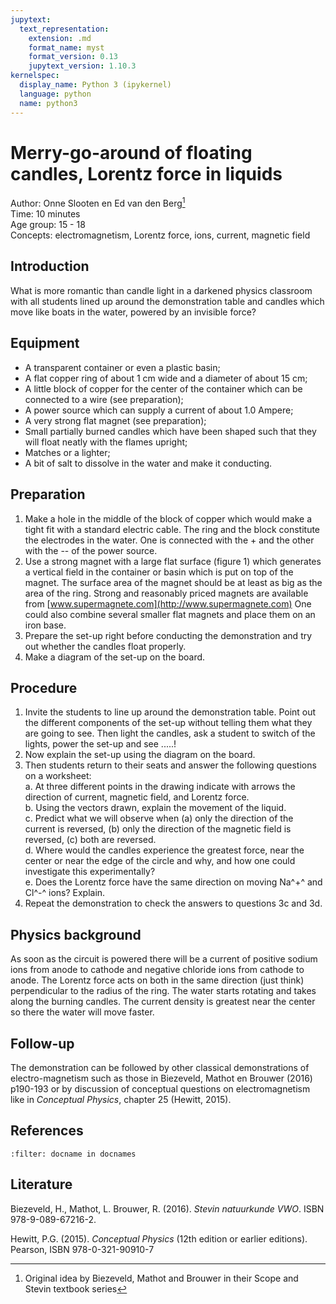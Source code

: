 ```yaml
---
jupytext:
  text_representation:
    extension: .md
    format_name: myst
    format_version: 0.13
    jupytext_version: 1.10.3
kernelspec:
  display_name: Python 3 (ipykernel)
  language: python
  name: python3
---
```


# Merry-go-around of floating candles, Lorentz force in liquids

Author:     Onne Slooten en Ed van den Berg[^1]\
Time:	  	10 minutes\
Age group:	15 - 18\
Concepts:	electromagnetism, Lorentz force, ions, current, magnetic field

## Introduction
What is more romantic than candle light in a darkened physics classroom with all students lined up around the demonstration table and candles which move like boats in the water, powered by an invisible force? 

## Equipment

* A transparent container or even a plastic basin;
* A flat copper ring of about 1 cm wide and a diameter of about 15 cm;
* A little block of copper for the center of the container which can be connected to a wire (see preparation);
* A power source which can supply a current of about 1.0 Ampere;
* A very strong flat magnet (see preparation);
* Small partially burned candles which have been shaped such that they will float neatly with the flames upright;
* Matches or a lighter;
* A bit of salt to dissolve in the water and make it conducting.

## Preparation
1. Make a hole in the middle of the block of copper which would make a tight fit with a standard electric cable. The ring and the block constitute the electrodes in the water. One is connected with the + and the other with the -- of the power source.
2. Use a strong magnet with a large flat surface (figure 1) which
generates a vertical field in the container or basin which is put on top of the magnet. The surface area of the magnet should be at least as big as the area of the ring. Strong and reasonably priced magnets are available from [www.supermagnete.com](http://www.supermagnete.com) One could also combine several smaller flat magnets and place them on an iron base.
3. Prepare the set-up right before conducting the demonstration and try out whether the candles float properly.
4. Make a diagram of the set-up on the board.

## Procedure

1.  Invite the students to line up around the demonstration table. Point out the different components of the set-up without telling them what they are going to see. Then light the candles, ask a student to switch of the lights, power the set-up and see .....!
2.  Now explain the set-up using the diagram on the board.
3.  Then students return to their seats and answer the following questions on a worksheet:\
    a.  At three different points in the drawing indicate with arrows
        the direction of current, magnetic field, and Lorentz force.\
    b.  Using the vectors drawn, explain the movement of the liquid.\
    c.  Predict what we will observe when (a) only the direction of the
        current is reversed, (b) only the direction of the magnetic field
        is reversed, (c) both are reversed.\
    d.  Where would the candles experience the greatest force, near the
        center or near the edge of the circle and why, and how one could
        investigate this experimentally?\
    e.  Does the Lorentz force have the same direction on moving Na^+^
        and Cl^-^ ions? Explain.
4.  Repeat the demonstration to check the answers to questions 3c and
    3d.


## Physics background

As soon as the circuit is powered there will be a current of positive sodium ions from anode to cathode and negative chloride ions from cathode to anode. The Lorentz force acts on both in the same direction (just think) perpendicular to the radius of the ring. The water starts rotating and takes along the burning candles. The current density is greatest near the center so there the water will move faster.


## Follow-up

The demonstration can be followed by other classical demonstrations of
electro-magnetism such as those in Biezeveld, Mathot en Brouwer (2016)
p190-193 or by discussion of conceptual questions on electromagnetism
like in *Conceptual Physics*, chapter 25 (Hewitt, 2015).

## References
```{bibliography}
:filter: docname in docnames
```

## Literature

Biezeveld, H., Mathot, L. Brouwer, R. (2016). *Stevin natuurkunde VWO*.
ISBN 978-9-089-67216-2.

Hewitt, P.G. (2015). *Conceptual Physics* (12th edition or earlier
editions). Pearson, ISBN 978-0-321-90910-7

[^1]: Original idea by Biezeveld, Mathot and Brouwer in their Scope and Stevin textbook series
